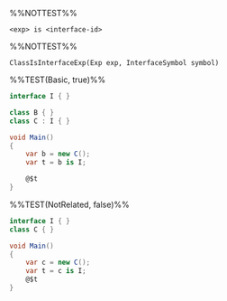 %%NOTTEST%%
```
<exp> is <interface-id>
```

%%NOTTEST%%
```
ClassIsInterfaceExp(Exp exp, InterfaceSymbol symbol)
```

%%TEST(Basic, true)%%
```cs
interface I { }

class B { }
class C : I { }

void Main()
{
	var b = new C();
	var t = b is I;

	@$t
}
```

%%TEST(NotRelated, false)%%
```cs
interface I { }
class C { }

void Main()
{
	var c = new C();
	var t = c is I;
	@$t
}
```